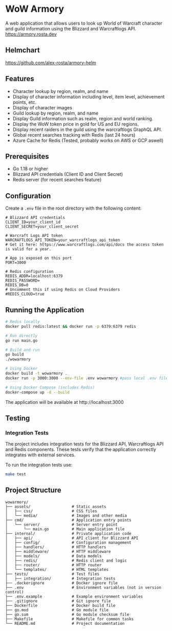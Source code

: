 # WoW Armory

A web application that allows users to look up World of Warcraft character and guild information using the Blizzard and Warcraftlogs API.
https://armory.rosta.dev

## Helmchart

https://github.com/alex-rosta/armory-helm

## Features

- Character lookup by region, realm, and name
- Display of character information including level, item level, achievement points, etc.
- Display of character images
- Guild lookup by region, realm, and name
- Display Guild information such as realm, region and world ranking.
- Display the WoW token price in gold for US and EU regions.
- Display recent raiders in the guild using the warcraftlogs GraphQL API.
- Global recent searches tracking with Redis (last 24 hours)
- Azure Cache for Redis (Tested, probably works on AWS or GCP aswell)

## Prerequisites

- Go 1.18 or higher
- Blizzard API credentials (Client ID and Client Secret)
- Redis server (for recent searches feature)

## Configuration

Create a `.env` file in the root directory with the following content:

```
# Blizzard API credentials
CLIENT_ID=your_client_id
CLIENT_SECRET=your_client_secret

# Warcraft Logs API token
WARCRAFTLOGS_API_TOKEN=your_warcraftlogs_api_token
# Get it here: https://www.warcraftlogs.com/api/docs the access token is valid for a year.

# App is exposed on this port
PORT=3000

# Redis configuration
REDIS_ADDR=localhost:6379
REDIS_PASSWORD=
REDIS_DB=0
# Uncomment this if using Redis on Cloud Providers
#REDIS_CLOUD=true
```

## Running the Application

```bash
# Redis locally
docker pull redis:latest && docker run -p 6379:6379 redis

# Run directly
go run main.go

# Build and run
go build
./wowarmory

# Using Docker
docker build -t wowarmory .
docker run -p 3000:3000 --env-file .env wowarmory #pass local .env file

# Using Docker Compose (includes Redis)
docker-compose up -d --build
```

The application will be available at http://localhost:3000

## Testing

### Integration Tests

The project includes integration tests for the Blizzard API, Warcraftlogs API and Redis components. These tests verify that the application correctly integrates with external services.

To run the integration tests use:

```bash
make test
```

## Project Structure

```
wowarmory/
├── assets/                  # Static assets
│   ├── css/                 # CSS files
│   └── media/               # Images and other media
├── cmd/                     # Application entry points
│   └── server/              # Server entry point
│       └── main.go          # Main application file
├── internal/                # Private application code
│   ├── api/                 # API client for Blizzard API
│   ├── config/              # Configuration management
│   ├── handlers/            # HTTP handlers
│   ├── middleware/          # HTTP middleware
│   ├── models/              # Data models
│   ├── redis/               # Redis client and logic
│   ├── router/              # HTTP router
│   └── templates/           # HTML templates
├── tests/                   # Test files
│   ├── integration/         # Integration tests
├── .dockerignore            # Docker ignore file
├── .env                     # Environment variables (not in version control)
├── .env.example             # Example environment variables
├── .gitignore               # Git ignore file
├── Dockerfile               # Docker build file
├── go.mod                   # Go module file
├── go.sum                   # Go module checksum file
├── Makefile                 # Makefile for common tasks
└── README.md                # Project documentation
```
